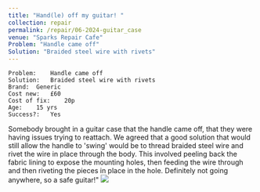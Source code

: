 ```yaml
---
title: "Hand(le) off my guitar! "
collection: repair
permalink: /repair/06-2024-guitar_case
venue: "Sparks Repair Cafe"
Problem: "Handle came off"
Solution: "Braided steel wire with rivets"
---
```

```
Problem:    Handle came off 
Solution:   Braided steel wire with rivets 
Brand:  Generic 
Cost new:   £60 
Cost of fix:    20p 
Age:    15 yrs 
Success?:   Yes 
```
Somebody brought in a guitar case that the handle came off, that they were having issues trying to reattach. We agreed that a good solution that would still allow the handle to &apos;swing&apos; would be to thread braided steel wire and rivet the wire in place through the body. This involved peeling back the fabric lining to expose the mounting holes, then feeding the wire through and then riveting the pieces in place in the hole. Definitely not going anywhere, so a safe guitar!&quot;
![](/images/repair_cafe/guitar_case/guitar_case_1.jpg)
